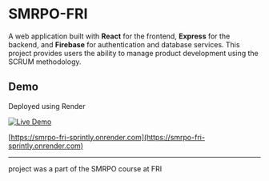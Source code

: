 # SMRPO-FRI

A web application built with **React** for the frontend, **Express** for the backend, and **Firebase** for authentication and database services. This project provides users the ability to manage product development using the SCRUM methodology.

## Demo
Deployed using Render

[![Live Demo](https://img.shields.io/badge/Demo-Live-green)](https://smrpo-fri-sprintly.onrender.com)

[https://smrpo-fri-sprintly.onrender.com](https://smrpo-fri-sprintly.onrender.com)

---
project was a part of the SMRPO course at FRI
